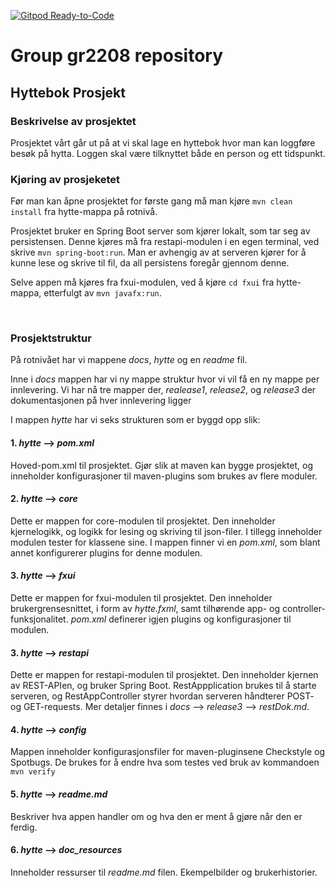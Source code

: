 [![Gitpod Ready-to-Code](https://img.shields.io/badge/Gitpod-Ready--to--Code-blue?logo=gitpod)](https://gitpod.stud.ntnu.no/#https://gitlab.stud.idi.ntnu.no/it1901/groups-2022/gr2208/gr2208)

# Group gr2208 repository

## Hyttebok Prosjekt

### Beskrivelse av prosjektet

Prosjektet vårt går ut på at vi skal lage en hyttebok hvor man kan loggføre besøk på hytta. Loggen skal være tilknyttet både en person og ett tidspunkt.

### Kjøring av prosjeketet

Før man kan åpne prosjektet for første gang må man kjøre `mvn clean install` fra hytte-mappa på rotnivå. 

Prosjektet bruker en Spring Boot server som kjører lokalt, som tar seg av persistensen. Denne kjøres må fra restapi-modulen i en egen terminal, ved skrive `mvn spring-boot:run`. 
Man er avhengig av at serveren kjører for å kunne lese og skrive til fil, da all persistens foregår gjennom denne.
<br>


Selve appen må kjøres fra fxui-modulen, ved å kjøre `cd fxui` fra hytte-mappa, etterfulgt av `mvn javafx:run`.


<br>

### Prosjektstruktur

På rotnivået har vi mappene _docs_, _hytte_ og en _readme_
fil.

Inne i _docs_ mappen har vi ny mappe struktur hvor vi vil få en ny mappe per innlevering. Vi har nå tre mapper der, _realease1_, _release2_, og _release3_ der dokumentasjonen på hver innlevering ligger

I mappen _hytte_ har vi seks strukturen som er byggd opp slik:

#### 1. _hytte_ --> _pom.xml_

Hoved-pom.xml til prosjektet. Gjør slik at maven kan bygge prosjektet, og inneholder konfigurasjoner til maven-plugins som brukes av flere moduler.

#### 2. _hytte_ --> _core_

Dette er mappen for core-modulen til prosjektet. Den inneholder kjernelogikk, og logikk for lesing og skriving til json-filer.
I tillegg inneholder modulen tester for klassene sine.
I mappen finner vi en _pom.xml_, som blant annet konfigurerer plugins for denne modulen.

#### 3. _hytte_ --> _fxui_

Dette er mappen for fxui-modulen til prosjektet. Den inneholder brukergrensesnittet, i form av _hytte.fxml_, samt tilhørende app- og controller-funksjonalitet.
_pom.xml_ definerer igjen plugins og konfigurasjoner til modulen.

#### 3. _hytte_ --> _restapi_

Dette er mappen for restapi-modulen til prosjektet. Den inneholder kjernen av REST-APIen, og bruker Spring Boot.
RestAppplication brukes til å starte serveren, og RestAppController styrer hvordan serveren håndterer POST- og GET-requests. Mer detaljer finnes i _docs_ --> _release3_ --> _restDok.md_.

#### 4. _hytte_ --> _config_

Mappen inneholder konfigurasjonsfiler for maven-pluginsene Checkstyle og Spotbugs.
De brukes for å endre hva som testes ved bruk av kommandoen `mvn verify`

#### 5. _hytte_ --> _readme.md_

Beskriver hva appen handler om og hva den er ment å gjøre når den er ferdig.

#### 6. _hytte_ --> _doc_resources_

Inneholder ressurser til _readme.md_ filen. Ekempelbilder og brukerhistorier.
